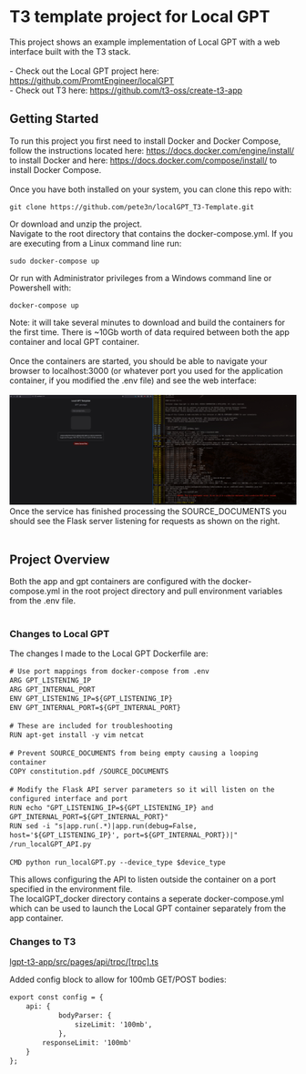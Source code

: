 # T3 template project for Local GPT
This project shows an example implementation of Local GPT with a web interface built with the T3 stack.<br>
<br>
	- Check out the Local GPT project here: https://github.com/PromtEngineer/localGPT<br>
    - Check out T3 here: https://github.com/t3-oss/create-t3-app<br>
## Getting Started
To run this project you first need to install Docker and Docker Compose, 
follow the instructions located here: https://docs.docker.com/engine/install/
to install Docker and here: https://docs.docker.com/compose/install/ to install Docker Compose.<br>
<br>
Once you have both installed on your system, you can clone this repo with:

```
git clone https://github.com/pete3n/localGPT_T3-Template.git
```
Or download and unzip the project.<br>
Navigate to the root directory that contains the docker-compose.yml. If you are executing from a Linux
command line run:<br>
```
sudo docker-compose up
```
Or run with Administrator privileges from a Windows command line or Powershell with:<br>
```
docker-compose up
```
Note: it will take several minutes to download and build the containers for the first time.
There is ~10Gb worth of data required between both the app container and local GPT container.<br>
<br>
Once the containers are started, you should be able to navigate your browser to localhost:3000
(or whatever port you used for the application container, if you modified the .env file) and
see the web interface:<br>
<br>
![example of project running](./lgpt_t3.jpg)
<br>
Once the service has finished processing the SOURCE_DOCUMENTS you should see the Flask server
listening for requests as shown on the right.<br>
<br>
## Project Overview

Both the app and gpt containers are configured with the docker-compose.yml in the 
root project directory and pull environment variables from the .env file.<br>
<br>
### Changes to Local GPT
The changes I made to the Local GPT Dockerfile are:<br>
```
# Use port mappings from docker-compose from .env
ARG GPT_LISTENING_IP
ARG GPT_INTERNAL_PORT
ENV GPT_LISTENING_IP=${GPT_LISTENING_IP}
ENV GPT_INTERNAL_PORT=${GPT_INTERNAL_PORT}

# These are included for troubleshooting
RUN apt-get install -y vim netcat

# Prevent SOURCE_DOCUMENTS from being empty causing a looping container
COPY constitution.pdf /SOURCE_DOCUMENTS

# Modify the Flask API server parameters so it will listen on the configured interface and port
RUN echo "GPT_LISTENING_IP=${GPT_LISTENING_IP} and GPT_INTERNAL_PORT=${GPT_INTERNAL_PORT}"
RUN sed -i "s|app.run(.*)|app.run(debug=False, host='${GPT_LISTENING_IP}', port=${GPT_INTERNAL_PORT})|" /run_localGPT_API.py

CMD python run_localGPT.py --device_type $device_type
```
This allows configuring the API to listen outside the container on a port specified in the environment file.<br>
The localGPT_docker directory contains a seperate docker-compose.yml which can be used to launch
the Local GPT container separately from the app container.<br>

### Changes to T3
[lgpt-t3-app/src/pages/api/trpc/\[trpc\].ts](lgpt-t3-app/src/pages/api/trpc/\[trpc\].ts)

Added config block to allow for 100mb GET/POST bodies:<br>
```
export const config = {
    api: {
            bodyParser: {
                sizeLimit: '100mb',
            },
        responseLimit: '100mb'
    }
};
```




